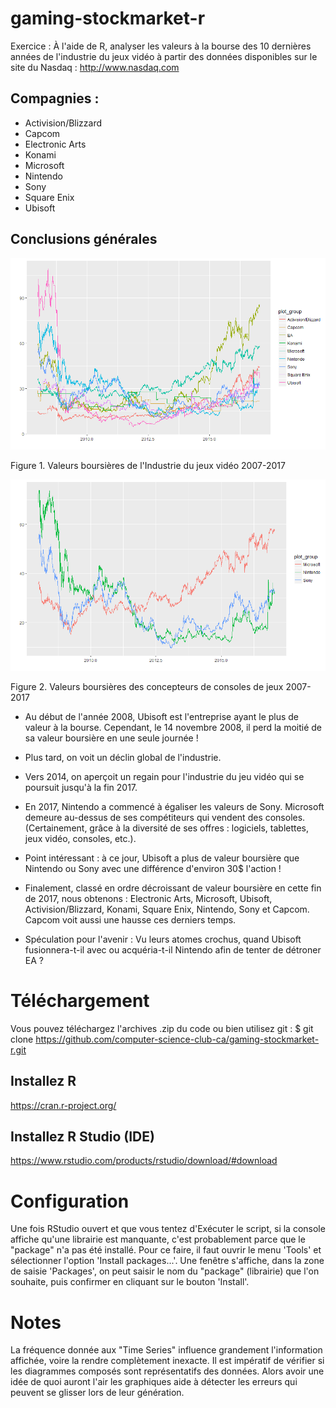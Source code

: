 # gaming-stockmarket-r 

Exercice : À l'aide de R, analyser les valeurs à la bourse des 10 dernières années de l'industrie du jeux vidéo à partir des données disponibles sur le site du Nasdaq : http://www.nasdaq.com

## Compagnies :

* Activision/Blizzard
* Capcom
* Electronic Arts
* Konami
* Microsoft
* Nintendo
* Sony
* Square Enix
* Ubisoft

## Conclusions générales

![Valeurs boursières de l'Industrie du jeux vidéo 2007-2017](gaming-stockmarket-2007-2017.png)

Figure 1. Valeurs boursières de l'Industrie du jeux vidéo 2007-2017

![Valeurs boursières des concepteurs de consoles de jeux 2007-2017](gaming-console-builders-2007-2017.png)

Figure 2. Valeurs boursières des concepteurs de consoles de jeux 2007-2017

* Au début de l'année 2008, Ubisoft est l'entreprise ayant le plus de valeur à la bourse. Cependant, le 14 novembre 2008, il perd la moitié de sa valeur boursière en une seule journée !
* Plus tard, on voit un déclin global de l'industrie.
* Vers 2014, on aperçoit un regain pour l'industrie du jeu vidéo qui se poursuit jusqu'à la fin 2017.
* En 2017, Nintendo a commencé à égaliser les valeurs de Sony. Microsoft demeure au-dessus de ses compétiteurs qui vendent des consoles. (Certainement, grâce à la diversité de ses offres : logiciels, tablettes, jeux vidéo, consoles, etc.).
* Point intéressant : à ce jour, Ubisoft a plus de valeur boursière que Nintendo ou Sony avec une différence d'environ 30$ l'action !
* Finalement, classé en ordre décroissant de valeur boursière en cette fin de 2017, nous obtenons : Electronic Arts, Microsoft, Ubisoft, Activision/Blizzard, Konami, Square Enix, Nintendo, Sony et Capcom. Capcom voit aussi une hausse ces derniers temps.

* Spéculation pour l'avenir : Vu leurs atomes crochus, quand Ubisoft fusionnera-t-il avec ou acquéria-t-il Nintendo afin de tenter de détroner EA ?

# Téléchargement

Vous pouvez téléchargez l'archives .zip du code ou bien utilisez git : $ git clone https://github.com/computer-science-club-ca/gaming-stockmarket-r.git

## Installez R

https://cran.r-project.org/

## Installez R Studio (IDE)

https://www.rstudio.com/products/rstudio/download/#download

# Configuration

Une fois RStudio ouvert et que vous tentez d'Exécuter le script, si la console affiche qu'une librairie est manquante, c'est probablement parce que le "package" n'a pas été installé.
Pour ce faire, il faut ouvrir le menu 'Tools' et sélectionner l'option 'Install packages...'.
Une fenêtre s'affiche, dans la zone de saisie 'Packages', on peut saisir le nom du "package" (librairie) que l'on souhaite, puis confirmer en cliquant sur le bouton 'Install'.

# Notes

La fréquence donnée aux "Time Series" influence grandement l'information affichée, voire la rendre complètement inexacte. Il est impératif de vérifier si les diagrammes composés sont représentatifs des données. Alors avoir une idée de quoi auront l'air les graphiques aide à détecter les erreurs qui peuvent se glisser lors de leur génération.
